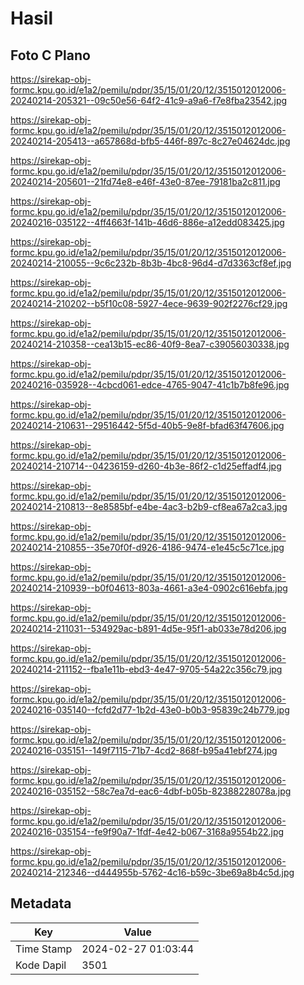 # Hasil

## Foto C Plano

https://sirekap-obj-formc.kpu.go.id/e1a2/pemilu/pdpr/35/15/01/20/12/3515012012006-20240214-205321--09c50e56-64f2-41c9-a9a6-f7e8fba23542.jpg

https://sirekap-obj-formc.kpu.go.id/e1a2/pemilu/pdpr/35/15/01/20/12/3515012012006-20240214-205413--a657868d-bfb5-446f-897c-8c27e04624dc.jpg

https://sirekap-obj-formc.kpu.go.id/e1a2/pemilu/pdpr/35/15/01/20/12/3515012012006-20240214-205601--21fd74e8-e46f-43e0-87ee-79181ba2c811.jpg

https://sirekap-obj-formc.kpu.go.id/e1a2/pemilu/pdpr/35/15/01/20/12/3515012012006-20240216-035122--4ff4663f-141b-46d6-886e-a12edd083425.jpg

https://sirekap-obj-formc.kpu.go.id/e1a2/pemilu/pdpr/35/15/01/20/12/3515012012006-20240214-210055--9c6c232b-8b3b-4bc8-96d4-d7d3363cf8ef.jpg

https://sirekap-obj-formc.kpu.go.id/e1a2/pemilu/pdpr/35/15/01/20/12/3515012012006-20240214-210202--b5f10c08-5927-4ece-9639-902f2276cf29.jpg

https://sirekap-obj-formc.kpu.go.id/e1a2/pemilu/pdpr/35/15/01/20/12/3515012012006-20240214-210358--cea13b15-ec86-40f9-8ea7-c39056030338.jpg

https://sirekap-obj-formc.kpu.go.id/e1a2/pemilu/pdpr/35/15/01/20/12/3515012012006-20240216-035928--4cbcd061-edce-4765-9047-41c1b7b8fe96.jpg

https://sirekap-obj-formc.kpu.go.id/e1a2/pemilu/pdpr/35/15/01/20/12/3515012012006-20240214-210631--29516442-5f5d-40b5-9e8f-bfad63f47606.jpg

https://sirekap-obj-formc.kpu.go.id/e1a2/pemilu/pdpr/35/15/01/20/12/3515012012006-20240214-210714--04236159-d260-4b3e-86f2-c1d25effadf4.jpg

https://sirekap-obj-formc.kpu.go.id/e1a2/pemilu/pdpr/35/15/01/20/12/3515012012006-20240214-210813--8e8585bf-e4be-4ac3-b2b9-cf8ea67a2ca3.jpg

https://sirekap-obj-formc.kpu.go.id/e1a2/pemilu/pdpr/35/15/01/20/12/3515012012006-20240214-210855--35e70f0f-d926-4186-9474-e1e45c5c71ce.jpg

https://sirekap-obj-formc.kpu.go.id/e1a2/pemilu/pdpr/35/15/01/20/12/3515012012006-20240214-210939--b0f04613-803a-4661-a3e4-0902c616ebfa.jpg

https://sirekap-obj-formc.kpu.go.id/e1a2/pemilu/pdpr/35/15/01/20/12/3515012012006-20240214-211031--534929ac-b891-4d5e-95f1-ab033e78d206.jpg

https://sirekap-obj-formc.kpu.go.id/e1a2/pemilu/pdpr/35/15/01/20/12/3515012012006-20240214-211152--fba1e11b-ebd3-4e47-9705-54a22c356c79.jpg

https://sirekap-obj-formc.kpu.go.id/e1a2/pemilu/pdpr/35/15/01/20/12/3515012012006-20240216-035140--fcfd2d77-1b2d-43e0-b0b3-95839c24b779.jpg

https://sirekap-obj-formc.kpu.go.id/e1a2/pemilu/pdpr/35/15/01/20/12/3515012012006-20240216-035151--149f7115-71b7-4cd2-868f-b95a41ebf274.jpg

https://sirekap-obj-formc.kpu.go.id/e1a2/pemilu/pdpr/35/15/01/20/12/3515012012006-20240216-035152--58c7ea7d-eac6-4dbf-b05b-82388228078a.jpg

https://sirekap-obj-formc.kpu.go.id/e1a2/pemilu/pdpr/35/15/01/20/12/3515012012006-20240216-035154--fe9f90a7-1fdf-4e42-b067-3168a9554b22.jpg

https://sirekap-obj-formc.kpu.go.id/e1a2/pemilu/pdpr/35/15/01/20/12/3515012012006-20240214-212346--d444955b-5762-4c16-b59c-3be69a8b4c5d.jpg


## Metadata

| Key        | Value               |
| ---------- | ------------------- |
| Time Stamp | 2024-02-27 01:03:44 |
| Kode Dapil | 3501                |



